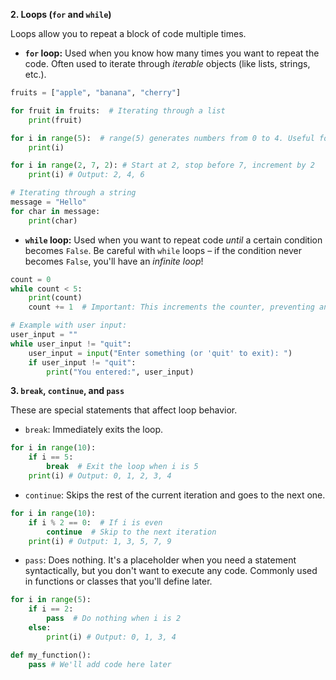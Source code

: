 **2. Loops (`for` and `while`)**

Loops allow you to repeat a block of code multiple times.

*   **`for` loop:** Used when you know how many times you want to repeat the code. Often used to iterate through *iterable* objects (like lists, strings, etc.).

```python
fruits = ["apple", "banana", "cherry"]

for fruit in fruits:  # Iterating through a list
    print(fruit)

for i in range(5):  # range(5) generates numbers from 0 to 4. Useful for repeating a specific number of times
    print(i)

for i in range(2, 7, 2): # Start at 2, stop before 7, increment by 2
    print(i) # Output: 2, 4, 6

# Iterating through a string
message = "Hello"
for char in message:
    print(char)

```

*   **`while` loop:** Used when you want to repeat code *until* a certain condition becomes `False`.  Be careful with `while` loops – if the condition never becomes `False`, you'll have an *infinite loop*!

```python
count = 0
while count < 5:
    print(count)
    count += 1  # Important: This increments the counter, preventing an infinite loop

# Example with user input:
user_input = ""
while user_input != "quit":
    user_input = input("Enter something (or 'quit' to exit): ")
    if user_input != "quit":
        print("You entered:", user_input)
```

**3. `break`, `continue`, and `pass`**

These are special statements that affect loop behavior.

*   `break`:  Immediately exits the loop.

```python
for i in range(10):
    if i == 5:
        break  # Exit the loop when i is 5
    print(i) # Output: 0, 1, 2, 3, 4
```

*   `continue`: Skips the rest of the current iteration and goes to the next one.

```python
for i in range(10):
    if i % 2 == 0:  # If i is even
        continue  # Skip to the next iteration
    print(i) # Output: 1, 3, 5, 7, 9
```

*   `pass`: Does nothing.  It's a placeholder when you need a statement syntactically, but you don't want to execute any code.  Commonly used in functions or classes that you'll define later.

```python
for i in range(5):
    if i == 2:
        pass  # Do nothing when i is 2
    else:
        print(i) # Output: 0, 1, 3, 4

def my_function():
    pass # We'll add code here later

```

